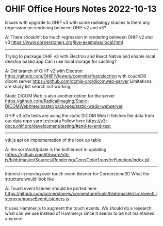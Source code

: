 # OHIF Office Hours Notes 2022-10-13

Issues with upgrade to OHIF v3 with some radiology studies
Is there any regression on rendering between OHIF v2 and v3?

A: There shouldn’t be much regression in rendering between OHIF v2 and v3 https://www.cornerstonejs.org/live-examples/local.html

---

Trying to package OHIF v3 with Electron and React Native and enable local desktop based app
Can i use local storage for caching?

A: Old branch of OHIF v2 with Electron https://github.com/OHIF/Viewers/commits/feat/electron with couchDB dicom server https://github.com/dcmjs-org/dicomweb-server Limitations are study list search not working

Static DICOM Web is also another option for the server https://github.com/RadicalImaging/Static-DICOMWeb/tree/master/packages/static-wado-webserver

OHIF v3 e2e tests are using the static DICOM Web
It fetches the data from our data repo yarn test:data
Follow here https://v3-docs.ohif.org/development/testing/#end-to-end-test

---

vtk.js api on implementation of the look up table

A: the sortAndUpdate is the bottleneck in updating (https://github.com/Kitware/vtk-js/blob/master/Sources/Rendering/Core/ColorTransferFunction/index.js)

---

Interest in moving over touch event listener for Cornerstone3D
What the structure would look like

A: Touch event listener should be ported here https://github.com/cornerstonejs/cornerstoneTools/blob/master/src/eventListeners/mouseEventListeners.js

It uses Hammer.js to augment the touch events.
We should do a research what can we use instead of Hammer.js since it seems to be not maintained anymore
